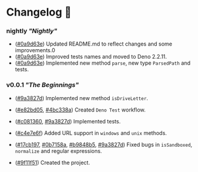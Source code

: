 # Changelog 📰

### nightly _"Nightly"_

- ([#0a9d63e](https://github.com/jabonchan/way.ts/commit/0a9d63e41c29e325e5e08d9773703cbc5d796c92))
  Updated README.md to reflect changes and some improvements.0
- ([#0a9d63e](https://github.com/jabonchan/way.ts/commit/0a9d63e41c29e325e5e08d9773703cbc5d796c92))
  Improved tests names and moved to Deno 2.2.11.
- ([#0a9d63e](https://github.com/jabonchan/way.ts/commit/0a9d63e41c29e325e5e08d9773703cbc5d796c92))
  Implemented new method `parse`, new type `ParsedPath` and tests.

### v0.0.1 _"The Beginnings"_

- ([#9a3827d](https://github.com/jabonchan/way.ts/commit/9a3827d1fd40b012b5bf09eba9fa43fb702db0ce))
  Implemented new method `isDriveLetter`.

- ([#e82bd05](https://github.com/jabonchan/way.ts/commit/e82bd0514ddfe5031e602a2245a1b363b60df94c),
  [#4bc338a](https://github.com/jabonchan/way.ts/commit/4bc338a20763cb682663231a27d958dedd5e477a))
  Created `Deno Test` workflow.

- ([#c081360](https://github.com/jabonchan/way.ts/commit/c08136041caff16de3becdc903b7f2bca062156e),
  [#9a3827d](https://github.com/jabonchan/way.ts/commit/9a3827d1fd40b012b5bf09eba9fa43fb702db0ce))
  Implemented tests.

- ([#c4e7e6f](https://github.com/jabonchan/way.ts/commit/c4e7e6f1649892273441730255742b95aeafae4f))
  Added URL support in `windows` and `unix` methods.

- ([#17cb197](https://github.com/jabonchan/way.ts/commit/17cb1979b4b5af4254e18bee652ad36f201db4f3),
  [#0b7158a](https://github.com/jabonchan/way.ts/commit/0b7158a96ca55c30aeac9cda87c36d4a3ce79ccc),
  [#b9848b5](https://github.com/jabonchan/way.ts/commit/b9848b5d8c7b847eb74a516837ab837a2f23a5bf),
  [#9a3827d](https://github.com/jabonchan/way.ts/commit/9a3827d1fd40b012b5bf09eba9fa43fb702db0ce))
  Fixed bugs in `isSandboxed`, `normalize` and regular expressions.

- ([#9f11f51](https://github.com/jabonchan/way.ts/commit/9f11f51d4bf714641ebc273f2f927054b6a009d8))
  Created the project.
